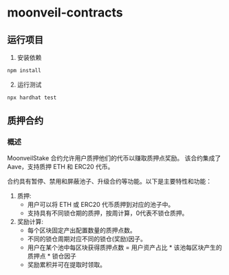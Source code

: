 # moonveil-contracts

## 运行项目

1. 安装依赖

```bash
npm install
```

2. 运行测试

```bash
npx hardhat test
```

## 质押合约

### 概述

MoonveilStake 合约允许用户质押他们的代币以赚取质押点奖励。 该合约集成了 Aave，支持质押 ETH 和 ERC20 代币。

合约具有暂停、禁用和屏蔽池子、升级合约等功能。以下是主要特性和功能：

1. 质押:
    - 用户可以将 ETH 或 ERC20 代币质押到对应的池子中。
    - 支持具有不同锁仓期的质押，按周计算，0代表不锁仓质押。
2. 奖励计算:
    - 每个区块固定产出配置数量的质押点数。
    - 不同的锁仓周期对应不同的锁仓(奖励)因子。
    - 用户在某个池中每区块获得质押点数 = 用户资产占比 * 该池每区块产生的质押点 * 锁仓因子
    - 奖励累积并可在提取时领取。
